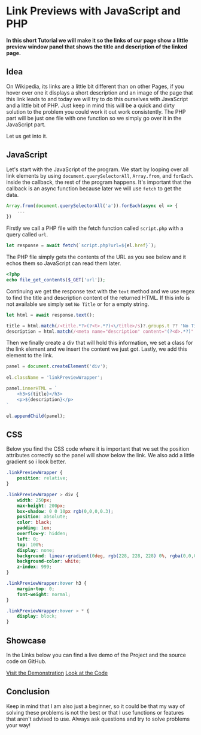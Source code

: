# Link Previews with JavaScript and PHP
**In this short Tutorial we will make it so the links of our page show a little preview window panel that shows the title and description of the linked page.**

## Idea

On Wikipedia, its links are a little bit different than on other Pages, if you hover over one it displays a short description and an image of the page that this link leads to and today we will try to do this ourselves with JavaScript and a little bit of PHP. Just keep in mind this will be a quick and dirty solution to the problem you could work it out work consistently. The PHP part will be just one file with one function so we simply go over it in the JavaScript part.

Let us get into it.

## JavaScript

Let's start with the JavaScript of the program. We start by looping over all link elements by using `document.querySelectorAll`, `Array.from`, and `forEach`. inside the callback, the rest of the program happens. It's important that the callback is an async function because later we will use `fetch` to get the data.

```js
Array.from(document.querySelectorAll('a')).forEach(async el => {
	...
})
```

Firstly we call a PHP file with the fetch function called `script.php` with a query called `url`.

```js
let response = await fetch(`script.php?url=${el.href}`);
```

The PHP file simply gets the contents of the URL as you see below and it echos them so JavaScript can read them later.

```php
<?php
echo file_get_contents($_GET['url']);
```

Continuing we get the response text with the `text` method and we use regex to find the title and description content of the returned HTML. If this info is not available we simply set `No Title` or for a empty string.

```js
let html = await response.text();

title = html.match(/<title.*?>(?<t>.*?)<\/title>/s)?.groups.t ?? 'No Title';
description = html.match(/<meta name="description" content="(?<d>.*?)".*?>/s)?.groups.d ?? '';
```

Then we finally create a div that will hold this information, we set a class for the link element and we insert the content we just got. Lastly, we add this element to the link.

```js
panel = document.createElement('div');
                
el.className = 'linkPreviewWrapper';

panel.innerHTML = `
    <h3>${title}</h3>
    <p>${description}</p>
`

el.appendChild(panel);
```

## CSS

Below you find the CSS code where it is important that we set the position attributes correctly so the panel will show below the link. We also add a little gradient so i look better.

```css
.linkPreviewWrapper {
    position: relative;
}

.linkPreviewWrapper > div {
    width: 250px;
    max-height: 200px;
    box-shadow: 0 0 10px rgb(0,0,0,0.3);
    position: absolute;
    color: black;
    padding: 1em;
    overflow-y: hidden;
    left: 0;
    top: 100%;
    display: none;
    background: linear-gradient(0deg, rgb(228, 228, 228) 0%, rgba(0,0,0,0) 100%);
    background-color: white;
    z-index: 999;
}

.linkPreviewWrapper:hover h3 {
    margin-top: 0;
    font-weight: normal;
}

.linkPreviewWrapper:hover > * {
    display: block;
}
```


## Showcase

In the Links below you can find a live demo of the Project and the source code on GitHub.

[Visit the Demonstration](https://articles.maximmaeder.com/a/Link%20Previews/)
[Look at the Code](https://github.com/Maximinodotpy/articles/tree/main/article%2019%20-%20Link%20Preview)

## Conclusion

Keep in mind that I am also just a beginner, so it could be that my way of solving these problems is not the best or that I use functions or features that aren't advised to use. Always ask questions and try to solve problems your way!